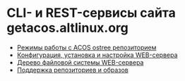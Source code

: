 # CLI- и REST-сервисы сайта getacos.altlinux.org

- [Режимы работы с ACOS ostree репозиторием ](repomodes.md) 
- [Конфигурация, установка и настройка WEB-сервера](setup.md)
- [Дерево файловой системы WEB-сервера](tree.md)
- [Поддержка репозиториев и образов](support.md)

 
